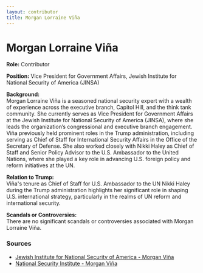 ```yaml
---
layout: contributor  
title: Morgan Lorraine Viña
---
```


# Morgan Lorraine Viña

**Role:** Contributor

**Position:** Vice President for Government Affairs, Jewish Institute for National Security of America (JINSA)

**Background:**  
Morgan Lorraine Viña is a seasoned national security expert with a wealth of experience across the executive branch, Capitol Hill, and the think tank community. She currently serves as Vice President for Government Affairs at the Jewish Institute for National Security of America (JINSA), where she leads the organization’s congressional and executive branch engagement. Viña previously held prominent roles in the Trump administration, including serving as Chief of Staff for International Security Affairs in the Office of the Secretary of Defense. She also worked closely with Nikki Haley as Chief of Staff and Senior Policy Advisor to the U.S. Ambassador to the United Nations, where she played a key role in advancing U.S. foreign policy and reform initiatives at the UN.

**Relation to Trump:**  
Viña's tenure as Chief of Staff for U.S. Ambassador to the UN Nikki Haley during the Trump administration highlights her significant role in shaping U.S. international strategy, particularly in the realms of UN reform and international security.

**Scandals or Controversies:**  
There are no significant scandals or controversies associated with Morgan Lorraine Viña.

### Sources
- [Jewish Institute for National Security of America - Morgan Viña](https://jinsa.org/morgan-vina-and-matthew-kenney-join-jinsa-as-vice-presidents-for-government-affairs/)
- [National Security Institute - Morgan Viña](https://nationalsecurity.gmu.edu/morgan-vina-2/)
